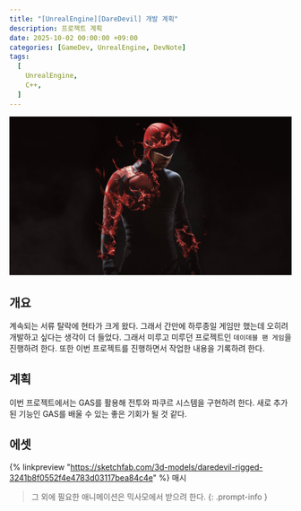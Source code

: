 ```yaml
---
title: "[UnrealEngine][DareDevil] 개발 계획"
description: 프로젝트 계획
date: 2025-10-02 00:00:00 +09:00
categories: [GameDev, UnrealEngine, DevNote]
tags:
  [
    UnrealEngine,
    C++,
  ]
---
```


![](assets/img/post/Daredevil/Daredevil.png)

## 개요
계속되는 서류 탈락에 현타가 크게 왔다. 그래서 간만에 하루종일 게임만 했는데 오히려 개발하고 싶다는 생각이 더 들었다. 그래서 미루고 미루던 프로젝트인 `데이데블 팬 게임`을 진행하려 한다. 또한 이번 프로젝트를 진행하면서 작업한 내용을 기록하려 한다.

## 계획
이번 프로젝트에서는 GAS를 활용해 전투와 파쿠르 시스템을 구현하려 한다. 새로 추가된 기능인 GAS를 배울 수 있는 좋은 기회가 될 것 같다.

## 에셋
{% linkpreview "https://sketchfab.com/3d-models/daredevil-rigged-3241b8f0552f4e4783d03117bea84c4e" %}
매시

<!-- {% linkpreview "https://www.fab.com/listings/1d048650-8b49-4765-b616-e5122267b96e" %}
전투 애니메이션

{% linkpreview "https://dev.epicgames.com/community/learning/tutorials/8BLP/unreal-engine-5-lyra-basic-locomotion-project-file-free-download-unreal-engine-5-1" %}
기본 애니메이션 -->

> 그 외에 필요한 애니메이션은 믹사모에서 받으려 한다.
{: .prompt-info }
